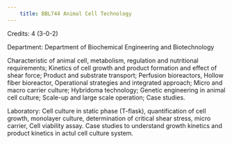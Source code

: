 ```yaml
---
    title: BBL744 Animal Cell Technology
---
```

Credits: 4 (3-0-2)

Department: Department of Biochemical Engineering and Biotechnology

Characteristic of animal cell, metabolism, regulation and nutritional requirements; Kinetics of cell growth and product formation and effect of shear force; Product and substrate transport; Perfusion bioreactors, Hollow fiber bioreactor, Operational strategies and integrated approach; Micro and macro carrier culture; Hybridoma technology; Genetic engineering in animal cell culture; Scale-up and large scale operation; Case studies.

Laboratory: Cell culture in static phase (T-flask), quantification of cell growth, monolayer culture, determination of critical shear stress, micro carrier, Cell viability assay. Case studies to understand growth kinetics and product kinetics in actul cell culture system.
